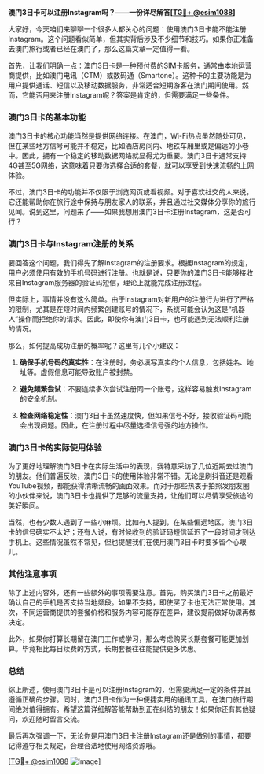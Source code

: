 **澳门3日卡可以注册Instagram吗？——一份详尽解答[[TG💪+ @esim1088](https://t.me/s/esim1088)]**

大家好，今天咱们来聊聊一个很多人都关心的问题：使用澳门3日卡能不能注册Instagram。这个问题看似简单，但其实背后涉及不少细节和技巧。如果你正准备去澳门旅行或者已经在澳门了，那么这篇文章一定值得一看。

首先，让我们明确一点：澳门3日卡是一种预付费的SIM卡服务，通常由本地运营商提供，比如澳门电讯（CTM）或数码通（Smartone）。这种卡的主要功能是为用户提供通话、短信以及移动数据服务，非常适合短期游客在澳门期间使用。然而，它能否用来注册Instagram呢？答案是肯定的，但需要满足一些条件。

### **澳门3日卡的基本功能**

澳门3日卡的核心功能当然是提供网络连接。在澳门，Wi-Fi热点虽然随处可见，但在某些地方信号可能并不稳定，比如酒店房间内、地铁车厢里或是偏远的小巷中。因此，拥有一个稳定的移动数据网络就显得尤为重要。澳门3日卡通常支持4G甚至5G网络，这意味着只要你选择合适的套餐，就可以享受到快速流畅的上网体验。

不过，澳门3日卡的功能并不仅限于浏览网页或看视频。对于喜欢社交的人来说，它还能帮助你在旅行途中保持与朋友家人的联系，并且通过社交媒体分享你的旅行见闻。说到这里，问题来了——如果我想用澳门3日卡注册Instagram，这是否可行？

### **澳门3日卡与Instagram注册的关系**

要回答这个问题，我们得先了解Instagram的注册要求。根据Instagram的规定，用户必须使用有效的手机号码进行注册。也就是说，只要你的澳门3日卡能够接收来自Instagram服务器的验证码短信，理论上就能完成注册过程。

但实际上，事情并没有这么简单。由于Instagram对新用户的注册行为进行了严格的限制，尤其是在短时间内频繁创建账号的情况下，系统可能会认为这是“机器人”操作而拒绝你的请求。因此，即使你有澳门3日卡，也可能遇到无法顺利注册的情况。

那么，如何提高成功注册的概率呢？这里有几个小建议：

1. **确保手机号码的真实性**：在注册时，务必填写真实的个人信息，包括姓名、地址等。虚假信息可能导致账户被封禁。
   
2. **避免频繁尝试**：不要连续多次尝试注册同一个账号，这样容易触发Instagram的安全机制。
   
3. **检查网络稳定性**：澳门3日卡虽然速度快，但如果信号不好，接收验证码可能会出现问题。因此，在注册过程中尽量选择信号强的地方操作。

### **澳门3日卡的实际使用体验**

为了更好地理解澳门3日卡在实际生活中的表现，我特意采访了几位近期去过澳门的朋友。他们普遍反映，澳门3日卡的使用体验非常不错。无论是刷抖音还是观看YouTube视频，都能获得清晰流畅的画面效果。而对于那些热衷于拍照发朋友圈的小伙伴来说，澳门3日卡也提供了足够的流量支持，让他们可以尽情享受旅途的美好瞬间。

当然，也有少数人遇到了一些小麻烦。比如有人提到，在某些偏远地区，澳门3日卡的信号确实不太好；还有人说，有时候收到的验证码短信延迟了一段时间才到达手机上。这些情况虽然不常见，但也提醒我们在使用澳门3日卡时要多留个心眼儿。

### **其他注意事项**

除了上述内容外，还有一些额外的事项需要注意。首先，购买澳门3日卡之前最好确认自己的手机是否支持当地频段。如果不支持，即使买了卡也无法正常使用。其次，不同运营商提供的套餐价格和服务内容可能存在差异，建议提前做好功课再做决定。

此外，如果你打算长期留在澳门工作或学习，那么考虑购买长期套餐可能更加划算。毕竟相比每日续费的方式，长期套餐往往能提供更多优惠。

### **总结**

综上所述，使用澳门3日卡是可以注册Instagram的，但需要满足一定的条件并且遵循正确的步骤。同时，澳门3日卡作为一种便捷实用的通讯工具，在澳门旅行期间绝对值得拥有。希望这篇详细解答能帮助到正在纠结的朋友！如果你还有其他疑问，欢迎随时留言交流。

最后再次强调一下，无论你是用澳门3日卡注册Instagram还是做别的事情，都要记得遵守相关规定，合理合法地使用网络资源哦。

[[TG💪+ @esim1088](https://t.me/s/esim1088) ![Image](https://i.postimg.cc/4NQfJmqS/Snipaste-2025-05-13-00-14-12.png)]